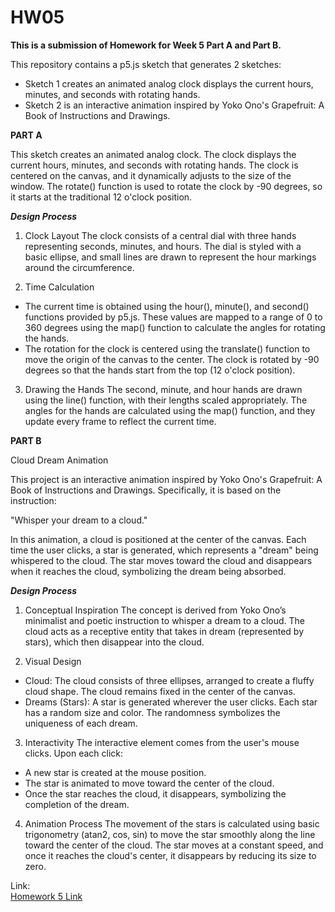 # HW05

**This is a submission of Homework for Week 5 Part A and Part B.**

This repository contains a p5.js sketch that generates 2 sketches:
- Sketch 1 creates an animated analog clock displays the current hours, minutes, and seconds with rotating hands.
- Sketch 2 is an interactive animation inspired by Yoko Ono's Grapefruit: A Book of Instructions and Drawings. 

**PART A**

This sketch creates an animated analog clock. The clock displays the current hours, minutes, and seconds with rotating hands. The clock is centered on the canvas, and it dynamically adjusts to the size of the window. The rotate() function is used to rotate the clock by -90 degrees, so it starts at the traditional 12 o'clock position.

***Design Process***
1. Clock Layout
The clock consists of a central dial with three hands representing seconds, minutes, and hours. The dial is styled with a basic ellipse, and small lines are drawn to represent the hour markings around the circumference.

2. Time Calculation
- The current time is obtained using the hour(), minute(), and second() functions provided by p5.js. These values are mapped to a range of 0 to 360 degrees using the map() function to calculate the angles for rotating the hands.
- The rotation for the clock is centered using the translate() function to move the origin of the canvas to the center. The clock is rotated by -90 degrees so that the hands start from the top (12 o'clock position).

3. Drawing the Hands
The second, minute, and hour hands are drawn using the line() function, with their lengths scaled appropriately. The angles for the hands are calculated using the map() function, and they update every frame to reflect the current time.

**PART B**

Cloud Dream Animation

This project is an interactive animation inspired by Yoko Ono's Grapefruit: A Book of Instructions and Drawings. Specifically, it is based on the instruction:

"Whisper your dream to a cloud."

In this animation, a cloud is positioned at the center of the canvas. Each time the user clicks, a star is generated, which represents a "dream" being whispered to the cloud. The star moves toward the cloud and disappears when it reaches the cloud, symbolizing the dream being absorbed.

***Design Process***
1. Conceptual Inspiration
The concept is derived from Yoko Ono’s minimalist and poetic instruction to whisper a dream to a cloud. The cloud acts as a receptive entity that takes in dream (represented by stars), which then disappear into the cloud.

2. Visual Design
- Cloud: The cloud consists of three ellipses, arranged to create a fluffy cloud shape. The cloud remains fixed in the center of the canvas.
- Dreams (Stars): A star is generated wherever the user clicks. Each star has a random size and color. The randomness symbolizes the uniqueness of each dream.

3. Interactivity
The interactive element comes from the user's mouse clicks. Upon each click:
- A new star is created at the mouse position.
- The star is animated to move toward the center of the cloud.
- Once the star reaches the cloud, it disappears, symbolizing the completion of the dream.

4. Animation Process
The movement of the stars is calculated using basic trigonometry (atan2, cos, sin) to move the star smoothly along the line toward the center of the cloud. The star moves at a constant speed, and once it reaches the cloud's center, it disappears by reducing its size to zero.


Link:  
[Homework 5 Link](https://6063b.github.io/homework/05/)
